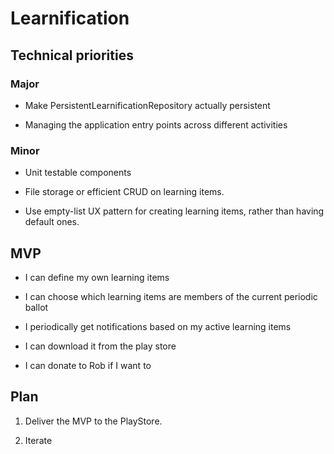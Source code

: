 # Learnification

## Technical priorities

### Major

- Make PersistentLearnificationRepository actually persistent

- Managing the application entry points across different activities

### Minor

- Unit testable components

- File storage or efficient CRUD on learning items.

- Use empty-list UX pattern for creating learning items, rather than having default ones.

## MVP

- I can define my own learning items

- I can choose which learning items are members of the current periodic ballot

- I periodically get notifications based on my active learning items

- I can download it from the play store

- I can donate to Rob if I want to

## Plan

1. Deliver the MVP to the PlayStore.

2. Iterate

